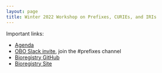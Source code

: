 ```yaml
---
layout: page
title: Winter 2022 Workshop on Prefixes, CURIEs, and IRIs
---
```

Important links:

- [Agenda](https://bit.ly/winter-2022-prefix-workshop)
- [OBO Slack invite](https://obo-communitygroup.slack.com/archives/C023P0Z304T), join the #prefixes channel
- [Bioregistry GitHub](https://github.com/biopragmatics/bioregistry)
- [Bioregistry Site](https://bioregistry.io)
